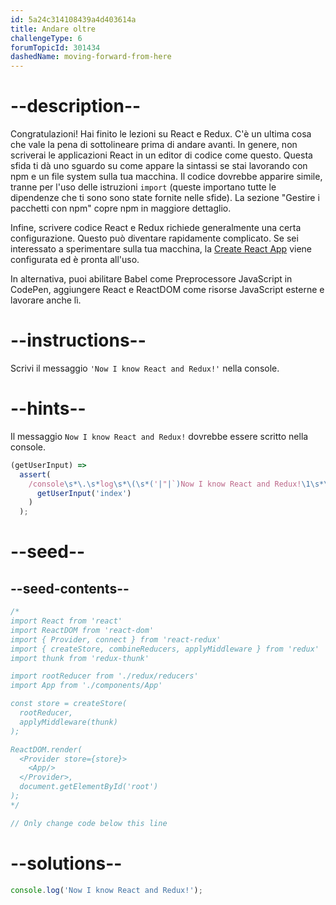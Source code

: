 ```yaml
---
id: 5a24c314108439a4d403614a
title: Andare oltre
challengeType: 6
forumTopicId: 301434
dashedName: moving-forward-from-here
---
```


# --description--

Congratulazioni! Hai finito le lezioni su React e Redux. C'è un ultima cosa che vale la pena di sottolineare prima di andare avanti. In genere, non scriverai le applicazioni React in un editor di codice come questo. Questa sfida ti dà uno sguardo su come appare la sintassi se stai lavorando con npm e un file system sulla tua macchina. Il codice dovrebbe apparire simile, tranne per l'uso delle istruzioni `import` (queste importano tutte le dipendenze che ti sono sono state fornite nelle sfide). La sezione "Gestire i pacchetti con npm" copre npm in maggiore dettaglio.

Infine, scrivere codice React e Redux richiede generalmente una certa configurazione. Questo può diventare rapidamente complicato. Se sei interessato a sperimentare sulla tua macchina, la <a href="https://github.com/facebookincubator/create-react-app" target="_blank" rel="nofollow">Create React App</a> viene configurata ed è pronta all'uso.

In alternativa, puoi abilitare Babel come Preprocessore JavaScript in CodePen, aggiungere React e ReactDOM come risorse JavaScript esterne e lavorare anche lì.

# --instructions--

Scrivi il messaggio `'Now I know React and Redux!'` nella console.

# --hints--

Il messaggio `Now I know React and Redux!` dovrebbe essere scritto nella console.

```js
(getUserInput) =>
  assert(
    /console\s*\.\s*log\s*\(\s*('|"|`)Now I know React and Redux!\1\s*\)/.test(
      getUserInput('index')
    )
  );
```

# --seed--

## --seed-contents--

```jsx
/*
import React from 'react'
import ReactDOM from 'react-dom'
import { Provider, connect } from 'react-redux'
import { createStore, combineReducers, applyMiddleware } from 'redux'
import thunk from 'redux-thunk'

import rootReducer from './redux/reducers'
import App from './components/App'

const store = createStore(
  rootReducer,
  applyMiddleware(thunk)
);

ReactDOM.render(
  <Provider store={store}>
    <App/>
  </Provider>,
  document.getElementById('root')
);
*/

// Only change code below this line
```

# --solutions--

```jsx
console.log('Now I know React and Redux!');
```
